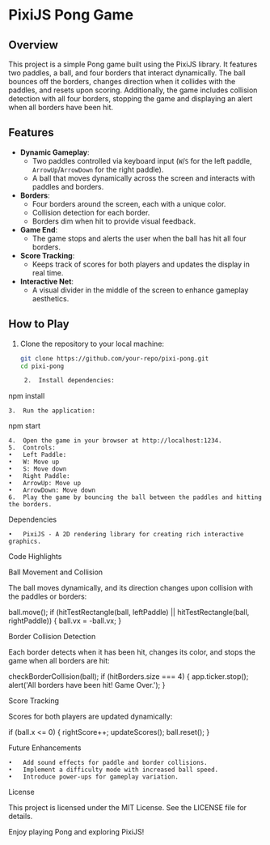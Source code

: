 # PixiJS Pong Game

## Overview

This project is a simple Pong game built using the PixiJS library. It features two paddles, a ball, and four borders that interact dynamically. The ball bounces off the borders, changes direction when it collides with the paddles, and resets upon scoring. Additionally, the game includes collision detection with all four borders, stopping the game and displaying an alert when all borders have been hit.

## Features

- **Dynamic Gameplay**:
  - Two paddles controlled via keyboard input (`W`/`S` for the left paddle, `ArrowUp`/`ArrowDown` for the right paddle).
  - A ball that moves dynamically across the screen and interacts with paddles and borders.
- **Borders**:
  - Four borders around the screen, each with a unique color.
  - Collision detection for each border.
  - Borders dim when hit to provide visual feedback.
- **Game End**:
  - The game stops and alerts the user when the ball has hit all four borders.
- **Score Tracking**:
  - Keeps track of scores for both players and updates the display in real time.
- **Interactive Net**:
  - A visual divider in the middle of the screen to enhance gameplay aesthetics.

## How to Play

1. Clone the repository to your local machine:
   ```bash
   git clone https://github.com/your-repo/pixi-pong.git
   cd pixi-pong

	2.	Install dependencies:

npm install


	3.	Run the application:

npm start


	4.	Open the game in your browser at http://localhost:1234.
	5.	Controls:
	•	Left Paddle:
	•	W: Move up
	•	S: Move down
	•	Right Paddle:
	•	ArrowUp: Move up
	•	ArrowDown: Move down
	6.	Play the game by bouncing the ball between the paddles and hitting the borders.

Dependencies

	•	PixiJS - A 2D rendering library for creating rich interactive graphics.

Code Highlights

Ball Movement and Collision

The ball moves dynamically, and its direction changes upon collision with the paddles or borders:

ball.move();
if (hitTestRectangle(ball, leftPaddle) || hitTestRectangle(ball, rightPaddle)) {
  ball.vx = -ball.vx;
}

Border Collision Detection

Each border detects when it has been hit, changes its color, and stops the game when all borders are hit:

checkBorderCollision(ball);
if (hitBorders.size === 4) {
  app.ticker.stop();
  alert('All borders have been hit! Game Over.');
}

Score Tracking

Scores for both players are updated dynamically:

if (ball.x <= 0) {
  rightScore++;
  updateScores();
  ball.reset();
}

Future Enhancements

	•	Add sound effects for paddle and border collisions.
	•	Implement a difficulty mode with increased ball speed.
	•	Introduce power-ups for gameplay variation.

License

This project is licensed under the MIT License. See the LICENSE file for details.

Enjoy playing Pong and exploring PixiJS!

